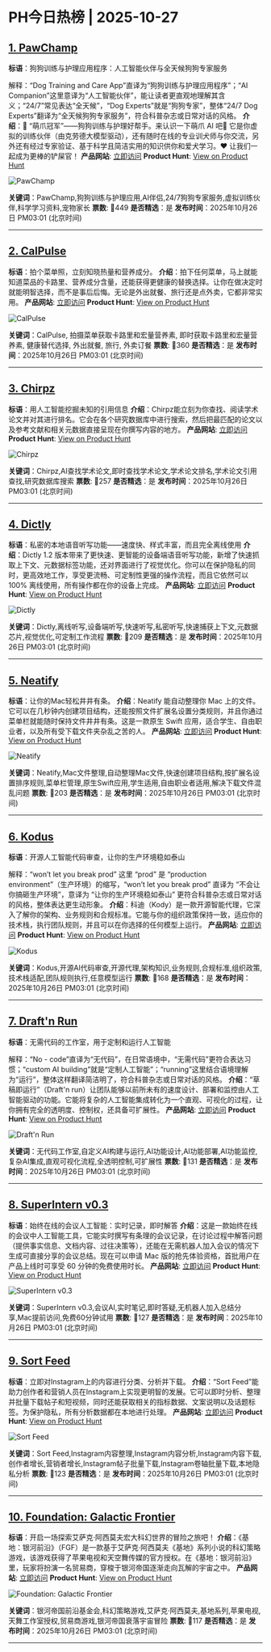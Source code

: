 # PH今日热榜 | 2025-10-27

## [1. PawChamp](https://www.producthunt.com/products/pawchamp-puppy-dog-training?utm_campaign=producthunt-api&utm_medium=api-v2&utm_source=Application%3A+dev+%28ID%3A+189358%29)
**标语**：狗狗训练与护理应用程序：人工智能伙伴与全天候狗狗专家服务

解释：“Dog Training and Care App”直译为“狗狗训练与护理应用程序”；“AI Companion”这里意译为“人工智能伙伴”，能让读者更直观地理解其含义；“24/7”常见表达“全天候”，“Dog Experts”就是“狗狗专家”，整体“24/7 Dog Experts”翻译为“全天候狗狗专家服务”，符合科普杂志或日常对话的风格。
**介绍**：🐾 “萌爪冠军”——狗狗训练与护理好帮手。来认识一下萌爪 AI 吧🐶 它是你虚拟的训练伙伴（由克劳德大模型驱动），还有随时在线的专业训犬师与你交流，另外还有经过专家验证、基于科学且简洁实用的知识供你和爱犬学习。❤️ 让我们一起成为更棒的铲屎官！
**产品网站**: [立即访问](https://www.producthunt.com/r/FDDP45AX76PZ6S?utm_campaign=producthunt-api&utm_medium=api-v2&utm_source=Application%3A+dev+%28ID%3A+189358%29)
**Product Hunt**: [View on Product Hunt](https://www.producthunt.com/products/pawchamp-puppy-dog-training?utm_campaign=producthunt-api&utm_medium=api-v2&utm_source=Application%3A+dev+%28ID%3A+189358%29)

![PawChamp](https://ph-files.imgix.net/e07ef7c3-2ac7-45c5-8e98-1cc1fd5f68b7.png?auto=format)

**关键词**：PawChamp,狗狗训练与护理应用,AI伴侣,24/7狗狗专家服务,虚拟训练伙伴,科学学习资料,宠物家长
**票数**: 🔺449
**是否精选**：是
**发布时间**：2025年10月26日 PM03:01 (北京时间)

---

## [2. CalPulse](https://www.producthunt.com/products/calpulse?utm_campaign=producthunt-api&utm_medium=api-v2&utm_source=Application%3A+dev+%28ID%3A+189358%29)
**标语**：拍个菜单照，立刻知晓热量和营养成分。
**介绍**：拍下任何菜单，马上就能知道菜品的卡路里、营养成分含量，还能获得更健康的替换选择。让你在做决定时就能明智选择，而不是事后后悔。无论是外出就餐、旅行还是点外卖，它都非常实用。
**产品网站**: [立即访问](https://www.producthunt.com/r/WQ6SHSAE2CQ7RA?utm_campaign=producthunt-api&utm_medium=api-v2&utm_source=Application%3A+dev+%28ID%3A+189358%29)
**Product Hunt**: [View on Product Hunt](https://www.producthunt.com/products/calpulse?utm_campaign=producthunt-api&utm_medium=api-v2&utm_source=Application%3A+dev+%28ID%3A+189358%29)

![CalPulse](https://ph-files.imgix.net/5f316f7c-ab53-4c4b-b28f-cccbe812e2dc.jpeg?auto=format)

**关键词**：CalPulse, 拍摄菜单获取卡路里和宏量营养素, 即时获取卡路里和宏量营养素, 健康替代选择, 外出就餐, 旅行, 外卖订餐
**票数**: 🔺360
**是否精选**：是
**发布时间**：2025年10月26日 PM03:01 (北京时间)

---

## [3. Chirpz](https://www.producthunt.com/products/chirpz?utm_campaign=producthunt-api&utm_medium=api-v2&utm_source=Application%3A+dev+%28ID%3A+189358%29)
**标语**：用人工智能挖掘未知的引用信息
**介绍**：Chirpz能立刻为你查找、阅读学术论文并对其进行排名。它会在各个研究数据库中进行搜索，然后把最匹配的论文以及参考文献和相关元数据直接呈现在你撰写内容的地方。
**产品网站**: [立即访问](https://www.producthunt.com/r/A5YYSA2EFNQW2G?utm_campaign=producthunt-api&utm_medium=api-v2&utm_source=Application%3A+dev+%28ID%3A+189358%29)
**Product Hunt**: [View on Product Hunt](https://www.producthunt.com/products/chirpz?utm_campaign=producthunt-api&utm_medium=api-v2&utm_source=Application%3A+dev+%28ID%3A+189358%29)

![Chirpz](https://ph-files.imgix.net/84edf29b-70b2-4340-a618-c43f09f5ee3b.png?auto=format)

**关键词**：Chirpz,AI查找学术论文,即时查找学术论文,学术论文排名,学术论文引用查找,研究数据库搜索
**票数**: 🔺257
**是否精选**：是
**发布时间**：2025年10月26日 PM03:01 (北京时间)

---

## [4. Dictly](https://www.producthunt.com/products/dictly?utm_campaign=producthunt-api&utm_medium=api-v2&utm_source=Application%3A+dev+%28ID%3A+189358%29)
**标语**：私密的本地语音听写功能——速度快、样式丰富，而且完全离线使用
**介绍**：Dictly 1.2 版本带来了更快速、更智能的设备端语音听写功能，新增了快速抓取上下文、元数据标签功能，还对界面进行了视觉优化。你可以在保护隐私的同时，更高效地工作，享受更流畅、可定制性更强的操作流程，而且它依然可以 100% 离线使用，所有操作都在你的设备上完成。
**产品网站**: [立即访问](https://www.producthunt.com/r/INY4DE43GTMDTY?utm_campaign=producthunt-api&utm_medium=api-v2&utm_source=Application%3A+dev+%28ID%3A+189358%29)
**Product Hunt**: [View on Product Hunt](https://www.producthunt.com/products/dictly?utm_campaign=producthunt-api&utm_medium=api-v2&utm_source=Application%3A+dev+%28ID%3A+189358%29)

![Dictly](https://ph-files.imgix.net/e9d12334-a870-40fa-98a6-cead227e0dbf.png?auto=format)

**关键词**：Dictly,离线听写,设备端听写,快速听写,私密听写,快速捕获上下文,元数据芯片,视觉优化,可定制工作流程
**票数**: 🔺209
**是否精选**：是
**发布时间**：2025年10月26日 PM03:01 (北京时间)

---

## [5. Neatify](https://www.producthunt.com/products/neatify?utm_campaign=producthunt-api&utm_medium=api-v2&utm_source=Application%3A+dev+%28ID%3A+189358%29)
**标语**：让你的Mac轻松井井有条。
**介绍**：Neatify 能自动整理你 Mac 上的文件。它可以在几秒钟内创建项目结构，还能按照文件扩展名设置分类规则，并且你通过菜单栏就能随时保持文件井井有条。这是一款原生 Swift 应用，适合学生、自由职业者，以及所有受下载文件夹杂乱之苦的人。
**产品网站**: [立即访问](https://www.producthunt.com/r/E3V3G6YEGHVPM3?utm_campaign=producthunt-api&utm_medium=api-v2&utm_source=Application%3A+dev+%28ID%3A+189358%29)
**Product Hunt**: [View on Product Hunt](https://www.producthunt.com/products/neatify?utm_campaign=producthunt-api&utm_medium=api-v2&utm_source=Application%3A+dev+%28ID%3A+189358%29)

![Neatify](https://ph-files.imgix.net/4c46861c-fbcf-41f7-8930-f0571faecef2.jpeg?auto=format)

**关键词**：Neatify,Mac文件整理,自动整理Mac文件,快速创建项目结构,按扩展名设置排序规则,菜单栏管理,原生Swift应用,学生适用,自由职业者适用,解决下载文件混乱问题
**票数**: 🔺203
**是否精选**：是
**发布时间**：2025年10月26日 PM03:01 (北京时间)

---

## [6. Kodus](https://www.producthunt.com/products/kodus?utm_campaign=producthunt-api&utm_medium=api-v2&utm_source=Application%3A+dev+%28ID%3A+189358%29)
**标语**：开源人工智能代码审查，让你的生产环境稳如泰山

解释：“won’t let you break prod” 这里 “prod” 是 “production environment”（生产环境）的缩写，“won’t let you break prod” 直译为 “不会让你搞砸生产环境”，意译为 “让你的生产环境稳如泰山” 更符合科普杂志或日常对话的风格，整体表达更生动形象。
**介绍**：科迪（Kody）是一款开源智能代理，它深入了解你的架构、业务规则和合规标准。它能与你的组织政策保持一致，适应你的技术栈，执行团队规则，并且可以在你选择的任何模型上运行。
**产品网站**: [立即访问](https://www.producthunt.com/r/7QQPWLTJ3CLG3Z?utm_campaign=producthunt-api&utm_medium=api-v2&utm_source=Application%3A+dev+%28ID%3A+189358%29)
**Product Hunt**: [View on Product Hunt](https://www.producthunt.com/products/kodus?utm_campaign=producthunt-api&utm_medium=api-v2&utm_source=Application%3A+dev+%28ID%3A+189358%29)

![Kodus](https://ph-files.imgix.net/7341a026-d2bf-49d2-9271-a869d82bf46b.png?auto=format)

**关键词**：Kodus,开源AI代码审查,开源代理,架构知识,业务规则,合规标准,组织政策,技术栈适配,团队规则执行,任意模型运行
**票数**: 🔺168
**是否精选**：是
**发布时间**：2025年10月26日 PM03:01 (北京时间)

---

## [7. Draft'n Run](https://www.producthunt.com/products/draft-n-run?utm_campaign=producthunt-api&utm_medium=api-v2&utm_source=Application%3A+dev+%28ID%3A+189358%29)
**标语**：无需代码的工作室，用于定制和运行人工智能

解释：“No - code”直译为“无代码”，在日常语境中，“无需代码”更符合表达习惯；“custom AI building”就是“定制人工智能”；“running”这里结合语境理解为“运行”，整体这样翻译简洁明了，符合科普杂志或日常对话的风格。
**介绍**：“草稿即运行”（Draft'n run）让团队能够以前所未有的速度设计、部署和监控由人工智能驱动的功能。它能将复杂的人工智能集成转化为一个直观、可视化的过程，让你拥有完全的透明度、控制权，还具备可扩展性。
**产品网站**: [立即访问](https://www.producthunt.com/r/LDESILOCJS4UWQ?utm_campaign=producthunt-api&utm_medium=api-v2&utm_source=Application%3A+dev+%28ID%3A+189358%29)
**Product Hunt**: [View on Product Hunt](https://www.producthunt.com/products/draft-n-run?utm_campaign=producthunt-api&utm_medium=api-v2&utm_source=Application%3A+dev+%28ID%3A+189358%29)

![Draft'n Run](https://ph-files.imgix.net/701e0de3-53b3-4ed4-bc8a-0205fa5b1f61.png?auto=format)

**关键词**：无代码工作室,自定义AI构建与运行,AI功能设计,AI功能部署,AI功能监控,复杂AI集成,直观可视化流程,全透明控制,可扩展性
**票数**: 🔺131
**是否精选**：是
**发布时间**：2025年10月26日 PM03:01 (北京时间)

---

## [8. SuperIntern v0.3](https://www.producthunt.com/products/superintern?utm_campaign=producthunt-api&utm_medium=api-v2&utm_source=Application%3A+dev+%28ID%3A+189358%29)
**标语**：始终在线的会议人工智能：实时记录，即时解答
**介绍**：这是一款始终在线的会议中人工智能工具，它能实时撰写有条理的会议记录，在讨论过程中解答问题（提供事实信息、文档内容、过往决策等），还能在无需机器人加入会议的情况下生成可直接分享的会议总结。现在可以申请 Mac 版的抢先体验资格，首批用户在产品上线时可享受 60 分钟的免费使用时长。
**产品网站**: [立即访问](https://www.producthunt.com/r/5SWQ6H2U6J7P4V?utm_campaign=producthunt-api&utm_medium=api-v2&utm_source=Application%3A+dev+%28ID%3A+189358%29)
**Product Hunt**: [View on Product Hunt](https://www.producthunt.com/products/superintern?utm_campaign=producthunt-api&utm_medium=api-v2&utm_source=Application%3A+dev+%28ID%3A+189358%29)

![SuperIntern v0.3](https://ph-files.imgix.net/536a1a39-8667-4319-b154-0356f2684026.png?auto=format)

**关键词**：SuperIntern v0.3,会议AI,实时笔记,即时答疑,无机器人加入总结分享,Mac提前访问,免费60分钟试用
**票数**: 🔺127
**是否精选**：是
**发布时间**：2025年10月26日 PM03:01 (北京时间)

---

## [9. Sort Feed](https://www.producthunt.com/products/sort-feed-instagram-analytics-tool?utm_campaign=producthunt-api&utm_medium=api-v2&utm_source=Application%3A+dev+%28ID%3A+189358%29)
**标语**：立即对Instagram上的内容进行分类、分析并下载。
**介绍**：“Sort Feed”能助力创作者和营销人员在Instagram上实现更明智的发展。它可以即时分析、整理并批量下载帖子和短视频，同时还能获取相关的指标数据、文案说明以及话题标签。为保护隐私，所有分析数据都在本地进行处理。
**产品网站**: [立即访问](https://www.producthunt.com/r/JRG6TQ2QEKQUZ2?utm_campaign=producthunt-api&utm_medium=api-v2&utm_source=Application%3A+dev+%28ID%3A+189358%29)
**Product Hunt**: [View on Product Hunt](https://www.producthunt.com/products/sort-feed-instagram-analytics-tool?utm_campaign=producthunt-api&utm_medium=api-v2&utm_source=Application%3A+dev+%28ID%3A+189358%29)

![Sort Feed](https://ph-files.imgix.net/7d358b19-ddff-4b22-a25a-166d92ac08f6.png?auto=format)

**关键词**：Sort Feed,Instagram内容整理,Instagram内容分析,Instagram内容下载,创作者增长,营销者增长,Instagram帖子批量下载,Instagram卷轴批量下载,本地隐私分析
**票数**: 🔺123
**是否精选**：是
**发布时间**：2025年10月26日 PM03:01 (北京时间)

---

## [10. Foundation: Galactic Frontier](https://www.producthunt.com/products/foundation-galactic-frontier?utm_campaign=producthunt-api&utm_medium=api-v2&utm_source=Application%3A+dev+%28ID%3A+189358%29)
**标语**：开启一场探索艾萨克·阿西莫夫宏大科幻世界的冒险之旅吧！
**介绍**：《基地：银河前沿》（FGF）是一款基于艾萨克·阿西莫夫《基地》系列小说的科幻策略游戏，该游戏获得了苹果电视和天空舞传媒的官方授权。在《基地：银河前沿》里，玩家将扮演一名贸易商，穿梭于银河帝国逐渐走向瓦解的宇宙之中。
**产品网站**: [立即访问](https://www.producthunt.com/r/ZY3EEBDPO5IYHB?utm_campaign=producthunt-api&utm_medium=api-v2&utm_source=Application%3A+dev+%28ID%3A+189358%29)
**Product Hunt**: [View on Product Hunt](https://www.producthunt.com/products/foundation-galactic-frontier?utm_campaign=producthunt-api&utm_medium=api-v2&utm_source=Application%3A+dev+%28ID%3A+189358%29)

![Foundation: Galactic Frontier](https://ph-files.imgix.net/ee206a70-8e26-4cd0-ade9-533ea7e92fc3.jpeg?auto=format)

**关键词**：银河帝国前沿基金会,科幻策略游戏,艾萨克·阿西莫夫,基地系列,苹果电视,天舞工作室授权,贸易商游戏,银河帝国衰落宇宙冒险
**票数**: 🔺117
**是否精选**：是
**发布时间**：2025年10月26日 PM03:01 (北京时间)

---

